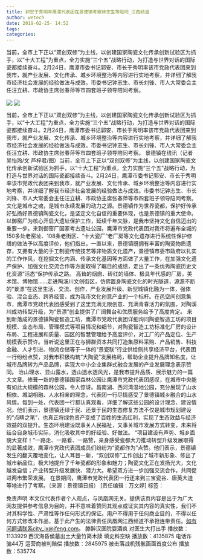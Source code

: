 ```yaml
---
title: 郭安于秀明率鹰潭代表团在景德镇考察钟志生等陪同_江西频道
author: wetech
date: 2019-02-25- 14:52
tags: 
categories: 
---
```

当前，全市上下正以“双创双修”为主线，以创建国家陶瓷文化传承创新试验区为抓手，以“十大工程”为重点，全力实施“三个五”战略行动，为打造与世界对话的国际瓷都接续奋斗。2月24日，鹰潭市委书记郭安、市长于秀明率该市党政代表团来到我市，就产业发展、文化传承、城乡环境整治等内容进行实地考察，并详细了解我市经济社会发展的经验做法与成效。市委书记钟志生、市长刘锋、市人大常委会主任汪立耕、市政协主席张春萍等市四套班子领导陪同考察。
<!-- more -->
                
<img align="center" border="0" src="http://p2.ifengimg.com/a/2019_09/7385461e1ac6889_size127_w750_h549.jpg" />
                
<img align="center" border="0" src="http://p2.ifengimg.com/a/2016/0810/204c433878d5cf9size1_w16_h16.png" />
                
            
当前，全市上下正以“双创双修”为主线，以创建国家陶瓷文化传承创新试验区为抓手，以“十大工程”为重点，全力实施“三个五”战略行动，为打造与世界对话的国际瓷都接续奋斗。2月24日，鹰潭市委书记郭安、市长于秀明率该市党政代表团来到我市，就产业发展、文化传承、城乡环境整治等内容进行实地考察，并详细了解我市经济社会发展的经验做法与成效。市委书记钟志生、市长刘锋、市人大常委会主任汪立耕、市政协主席张春萍等市四套班子领导陪同考察。
景德镇在线讯（记者吴怡玲/文 芦梓君/图）当前，全市上下正以“双创双修”为主线，以创建国家陶瓷文化传承创新试验区为抓手，以“十大工程”为重点，全力实施“三个五”战略行动，为打造与世界对话的国际瓷都接续奋斗。2月24日，鹰潭市委书记郭安、市长于秀明率该市党政代表团来到我市，就产业发展、文化传承、城乡环境整治等内容进行实地考察，并详细了解我市经济社会发展的经验做法与成效。市委书记钟志生、市长刘锋、市人大常委会主任汪立耕、市政协主席张春萍等市四套班子领导陪同考察。
文化是城市之魂，是城市永续发展的动力之源。景德镇作为世界瓷都，保护好传承好弘扬好景德镇陶瓷文化，是坚定文化自信的重要体现，也是景德镇的重大使命。以御窑厂为核心开启大遗址保护工作，延续千年文脉，是我市坚持文化自信迈出的重要一步。来到御窑厂国家考古遗址公园，鹰潭市党政代表团对我市将遍布全城的150多处老窑址、108条老街区、“十大瓷厂”老厂房等文化遗存进行系统性保护修缮的做法予以高度评价，他们指出，一直以来，景德镇既拥有丰富的陶瓷物质遗存，又拥有大量的手工制瓷传统技艺等非物质文化遗产，景德镇市委市政府以扎实的工作作风，在挖掘文化内涵、传承文化基因等方面做了大量工作，在加强文化遗产保护、加强文化交流合作等方面取得了瞩目的成绩，走出了一条优秀陶瓷历史文化资源“活态”保护传承之路。
高耸的烟囱、砖红的墙体、极具年代感的厂房，美术馆、博物馆……走进陶溪川文创街区，仿佛置身陶瓷文化的时光隧道，源源不断的“景漂”在这里生活、交流、创作，产业发展升级、新型城镇化融为一体，强体验、混合业态、跨界经营，成为我市文化创意产业的一个标杆。在邑空间创意集市，鹰潭市党政代表团感受到了这里充满无限创意、充满青春活力的氛围，对陶溪川成功转型升级，为“景漂”创业提供了广阔舞台和优质服务给予了高度肯定。
来到新落成的景德镇陶瓷智造工坊，鹰潭市党政代表团详细询问陶瓷智造工坊的项目规模、业态布局、管理模式等项目情况和细节，对陶瓷智造工坊标准化厂房的设计布局、工程进展和质量、园区的智慧管理给予高度评价，对工厂的产品定位、生产规模表示赞许。当听说这里正在与狮群资本共同打造集原料采购、产品销售、科技金融、人才引进、物流仓储等于一体的“景瓷联”行业供给侧共享经济平台，代表团一行纷纷点赞，对我市积极构筑“大陶瓷”发展格局，帮助企业提升品牌知名度，让城市品牌转为产品品牌，实现大中小企业集群式融合发展的产业发展理念表示赞同。
治山理水、显山露水，透山透水透风光，是我市提升品质、展示魅力的一篇大文章。修葺一新的景德镇国家森林公园让鹰潭市党政代表团感叹，在城市中央能有如此大规模的森林公园，令人惊讶。昌南湖、西河湾湿地公园，充分展现了山水相依、城湖相融、人水相亲的理念，代表团一行尽情感受了景德镇城乡融合的山水风情。每到一处，代表团一行都认真观看，详细了解这些公园的设计理念、建设情况。他们表示，景德镇还绿于民、还景于民的生态修复方法不仅是城市规划建设的“点睛之笔”，也真正将绿色资产变成了百姓的生态红利，实现了生态效益与经济效益的双提升。生态环境建设既事关人民福祉，又事关城市发展方式转变，未来将结合自身城市实际，消化吸收其中的好经验、好做法。
“项目建设有声势、城乡面貌大变样！”一路走、一路看、一路赞，亲身感受瓷都大力推动转型升级发展取得的显著成效，鹰潭市党政代表团成员们纷纷为“瓷都作为”点赞。他们表示，景德镇发生的翻天覆地变化，让人耳目一新，“双创双修”工作创出了城市新形象、修出了城市新品位，极大地提升了千年瓷都的形象和魅力；陶瓷文化正在发扬光大，文化越发自信；产业转型升级发展快、潜力大。希望双方进一步加强交流合作，共同促进两市繁荣发展。
在景期间，鹰潭市党政代表团一行还来到三宝瓷谷、唐英大道等地进行了考察。（来源：景德镇日报）
[责任编辑：万文婷]
标签：
 
 
             
免责声明
本文仅代表作者个人观点，与凤凰网无关。提供该页内容是出于为广大网友提供参考信息为目的，并不意味着赞同其观点或证实其内容的真实性，我们不对其科学性、严肃性等作任何形式的保证。用户不得用于任何商业目的，不得以任何方式修改本作品，基于此产生的法律责任凤凰网江西频道不承担连带责任。如有问题请联系city_jx@ifeng.com。
滕醉汉医院耍酒疯 对医生大打出手
播放数：1133929
西汉海昏侯墓出土大量竹简木牍 填史料空缺
播放数：4135875
电话诈骗44万 运营商被判赔偿
播放数：2845975
被击落战机残骸画面首度公布
播放数：535774

